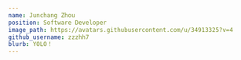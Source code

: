 ```yaml
---
name: Junchang Zhou
position: Software Developer 
image_path: https://avatars.githubusercontent.com/u/34913325?v=4
github_username: zzzhh7
blurb: YOLO！
---
```

